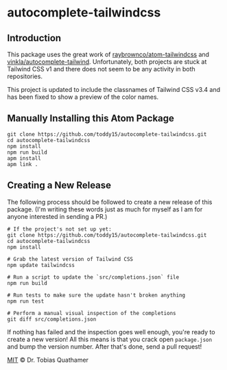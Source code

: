 # autocomplete-tailwindcss

## Introduction

This package uses the great work of
[raybrownco/atom-tailwindcss](https://github.com/raybrownco/atom-tailwindcss)
and
[vinkla/autocomplete-tailwind](https://github.com/vinkla/autocomplete-tailwind).
Unfortunately, both projects are stuck at Tailwind CSS v1 and there does not
seem to be any activity in both repositories.

This project is updated to include the classnames of Tailwind CSS v3.4 and has
been fixed to show a preview of the color names.

## Manually Installing this Atom Package

```shell
git clone https://github.com/toddy15/autocomplete-tailwindcss.git
cd autocomplete-tailwindcss
npm install
npm run build
apm install
apm link .
```

## Creating a New Release

The following process should be followed to create a new release of this
package. (I'm writing these words just as much for myself as I am for anyone
interested in sending a PR.)

```shell
# If the project's not set up yet:
git clone https://github.com/toddy15/autocomplete-tailwindcss.git
cd autocomplete-tailwindcss
npm install

# Grab the latest version of Tailwind CSS
npm update tailwindcss

# Run a script to update the `src/completions.json` file
npm run build

# Run tests to make sure the update hasn't broken anything
npm run test

# Perform a manual visual inspection of the completions
git diff src/completions.json
```

If nothing has failed and the inspection goes well enough, you're ready to
create a new version! All this means is that you crack open `package.json` and
bump the version number. After that's done, send a pull request!

[MIT](LICENSE.md) © Dr. Tobias Quathamer
